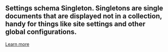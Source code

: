 ## Settings schema Singleton. Singletons are single documents that are displayed not in a collection, handy for things like site settings and other global configurations.

[Learn more](https://www.sanity.io/docs/create-a-link-to-a-single-edit-page-in-your-main-document-type-list)
